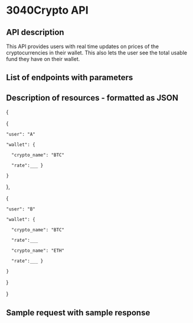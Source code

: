 # 3040Crypto API

## API description
This API provides users with real time updates on prices of the cryptocurrencies in their wallet. This also lets the user see the total usable fund they have on their wallet. 


## List of endpoints with parameters

## Description of resources - formatted as JSON

{

  {
  
    "user": "A"
    
    "wallet": {
    
      "crypto_name": "BTC"
      
      "rate":___ }
      
    }
    
  },
  
  {
    
    "user": "B"
    
    "wallet": {
    
      "crypto_name": "BTC"
      
      "rate":___ 
      
      "crypto_name": "ETH"
      
      "rate":___ }
    
    }

  }

}
      

## Sample request with sample response

